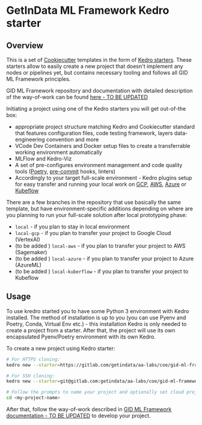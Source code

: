 # GetInData ML Framework Kedro starter

## Overview

This is a set of [Cookiecutter](https://www.cookiecutter.io/) templates in the form of [Kedro starters](https://kedro.readthedocs.io/en/0.18.0/get_started/starters.html). These starters allow to easily create a new project that doesn't implement any nodes or pipelines yet, but contains necessary tooling and follows all GID ML Framework principles.

GID ML Framework repository and documentation with detailed description of the way-of-work can be found [here - TO BE UPDATED](https://gitlab.com/getindata/aa-labs/coe/gid-ml-framework/-/tree/main)

Initiating a project using one of the Kedro starters you will get out-of-the box:
* appropriate project structure matching Kedro and Cookiecutter standard that features configuration files, code testing framework, layers data-engineering convention and more
* VCode Dev Containers and Docker setup files to create a transferrable working environment automatically
* MLFlow and Kedro-Viz
* A set of pre-configures environment management and code quality tools ([Poetry](https://python-poetry.org/), [pre-commit](https://pre-commit.com/) hooks, linters)
* Accordingly to your target full-scale environment - Kedro plugins setup for easy transfer and running your local work on [GCP](https://github.com/getindata/kedro-vertexai), [AWS](https://github.com/getindata/kedro-sagemaker),  [Azure](https://github.com/getindata/kedro-azureml) or [Kubeflow](https://github.com/getindata/kedro-kubeflow)

There are a few branches in the repository that use basically the same template, but have environment-specific additions depending on where are you planning to run your full-scale solution after local prototyping phase:
- `local` - if you plan to stay in local environment
- `local-gcp` - if you plan to transfer your project to Google Cloud (VertexAI)
- (to be added ) `local-aws` - if you plan to transfer your project to AWS (Sagemaker)
- (to be added ) `local-azure` - if you plan to transfer your project to Azure (AzureML)
- (to be added ) `local-kuberflow` - if you plan to transfer your project to Kubeflow

## Usage

To use kredro started you to have some Python 3 environment with Kedro installed. The method of installation is up to you (you can use Pyenv and Poetry, Conda, Virtual Env etc.) - this installation Kedro is only needed to create a project from a starter. After that, the project will use its own encapsulated Pyenv/Poetry environment with its own Kedro.

To create a new project using Kedro starter:

```bash
# For HTTPS cloning:
kedro new --starter=https://gitlab.com/getindata/aa-labs/coe/gid-ml-framework-starter.git --checkout=<branch_name>

# For SSH cloning:
kedro new --starter=git@gitlab.com:getindata/aa-labs/coe/gid-ml-framework-starter.git  --checkout=<branch_name>

# Follow the prompts to name your project and optionally set cloud project details, then change directory into newly created project directory:
cd <my-project-name>
```

After that, follow the way-of-work described in [GID ML Framework documentation - TO BE UPDATED](https://gitlab.com/getindata/aa-labs/coe/gid-ml-framework/-/tree/main) to develop your project.